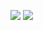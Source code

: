![](https://raw.githubusercontent.com/jonas-w/github-stats/master/generated/overview.svg)
![](https://raw.githubusercontent.com/jonas-w/github-stats/master/generated/languages.svg)
